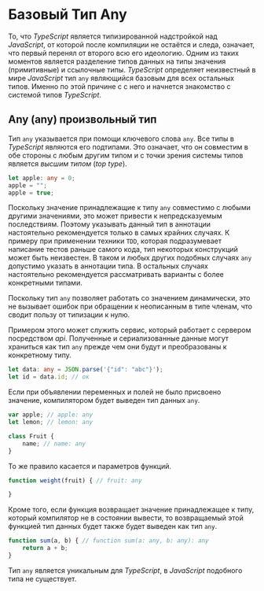 # Базовый Тип Any

То, что _TypeScript_ является типизированной надстройкой над _JavaScript_, от которой после компиляции не остаётся и следа, означает, что первый перенял от второго всю его идеологию. Одним из таких моментов является разделение типов данных на типы значения (примитивные) и ссылочные типы. _TypeScript_ определяет неизвестный в мире _JavaScript_ тип `any` являющийся базовым для всех остальных типов. Именно по этой причине с с него и начнется знакомство с системой типов _TypeScript_.


## Any (any) произвольный тип

Тип `any` указывается при помощи ключевого слова `any`. Все типы в _TypeScript_ являются его подтипами. Это означает, что он совместим в обе стороны с любым другим типом и с точки зрения системы типов является _высшим типом_ (_top type_).

`````ts
let apple: any = 0;
apple = "";
apple = true;
`````

Поскольку значение принадлежащие к типу `any` совместимо с любыми другими значениями, это может привести к непредсказуемым последствиям. Поэтому указывать данный тип в аннотации настоятельно рекомендуется только в самых крайних случаях. К примеру при применении техники `TDD`, которая подразумевает написание тестов раньше самого кода, тип некоторых конструкций может быть неизвестен. В таком и любых других подобных случаях `any` допустимо указать в аннотации типа. В остальных случаях настоятельно рекомендуется рассматривать варианты с более конкретными типами.

Поскольку тип `any` позволяет работать со значением динамически, это не вызывает ошибок при обращении к неописанным в типе членам, что сводит пользу от типизации к нулю.

Примером этого может служить сервис, который работает с сервером посредством _api_. Полученные и сериализованные данные могут храниться как тип `any` прежде чем они будут и преобразованы к конкретному типу.


`````ts
let data: any = JSON.parse('{"id": "abc"}');
let id = data.id; // ок
`````

Если при объявлении переменных и полей не было присвоено значение, компилятором будет выведен тип данных `any`.

`````ts
var apple; // apple: any
let lemon; // lemon: any

class Fruit {
    name; // name: any
}
`````

То же правило касается и параметров функций.

`````ts
function weight(fruit) { // fruit: any

}
`````

Кроме того, если функция возвращает значение принадлежащее к типу, который компилятор не в состоянии вывести, то возвращаемый этой функцией тип данных будет также будет выведен как тип `any`.

`````ts
function sum(a, b) { // function sum(a: any, b: any): any
    return a + b; 
}
`````

Тип `any` является уникальным для _TypeScript_, в *JavaScript* подобного типа не существует.
